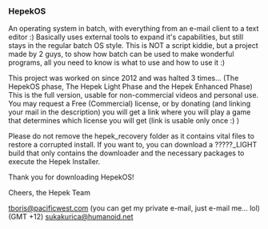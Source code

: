 ### HepekOS ###
An operating system in batch, with everything from an e-mail client to a text editor :)
Basically uses external tools to expand it's capabilities, but still stays in the regular batch
OS style. This is NOT a script kiddie, but a project made by 2 guys, to show how batch can be
used to make wonderful programs, all you need to know is what to use and how to use it :)

This project was worked on since 2012 and was halted 3 times... (The HepekOS phase, The Hepek Light Phase and the Hepek Enhanced Phase)
This is the full version, usable for non-commercial videos and personal use. You may request a Free (Commercial) license, or
by donating (and linking your mail in the description) you will get a link where you will play a game that
determines which license you will get (link is usable only once :) )

Please do not remove the hepek_recovery folder as it contains vital files to restore a corrupted install.
If you want to, you can download a ?????_LIGHT build that only contains the downloader and the necessary packages
to execute the Hepek Installer.

Thank you for downloading HepekOS!

Cheers,
the Hepek Team

tboris@pacificwest.com (you can get my private e-mail, just e-mail me... lol)
(GMT +12)
sukakurica@humanoid.net

